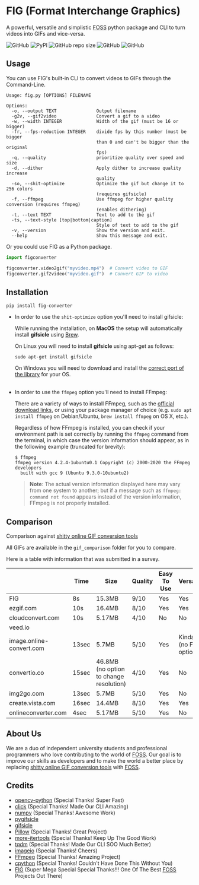 # FIG (Format Interchange Graphics)
A powerful, versatile and simplistic [FOSS](https://en.wikipedia.org/wiki/Free_and_open-source_software) python package and CLI to turn videos into GIFs and vice-versa.

![GitHub](https://img.shields.io/github/license/dropletOrg/FIG)
![PyPI](https://img.shields.io/pypi/v/fig-converter)
![GitHub repo size](https://img.shields.io/github/repo-size/dropletOrg/FIG)
![GitHub](https://img.shields.io/badge/-WORKING_2019!!!-97CA00?logo=Checkmarx&logoColor=white)
![GitHub](https://img.shields.io/badge/-NOT_CLICKBAIT!!!-cc3300?logo=radar&logoColor=white)

## Usage
You can use FIG's built-in CLI to convert videos to GIFs through the Command-Line.

```
Usage: fig.py [OPTIONS] FILENAME                                              
                                                                              
Options:                                                                      
  -o, --output TEXT               Output filename                             
  -g2v, --gif2video               Convert a gif to a video                    
  -w, --width INTEGER             Width of the gif (must be 16 or bigger)     
  -fr, --fps-reduction INTEGER    divide fps by this number (must be bigger   
                                  than 0 and can't be bigger than the original
                                  fps)                                        
  -q, --quality                   prioritize quality over speed and size      
  -d, --dither                    Apply dither to increase quality increase   
                                  quality                                     
  -so, --shit-optimize            Optimize the gif but change it to 256 colors
                                  (requires gifsicle)                         
  -f, --ffmpeg                    Use ffmpeg for higher quality conversion (requires ffmpeg) 
                                  (enables dithering)                         
  -t, --text TEXT                 Text to add to the gif                      
  -ts, --text-style [top|bottom|caption]                                      
                                  Style of text to add to the gif
  -v, --version                   Show the version and exit.
  --help                          Show this message and exit.
```
Or you could use FIG as a Python package.

```python
import figconverter

figconverter.video2gif("myvideo.mp4")  # Convert video to GIF
figconverter.gif2video("myvideo.gif")  # Convert GIF to video
```

## Installation
```shell
pip install fig-converter
```
 - In order to use the ``shit-optimize`` option you'll need to install gifsicle:

    While running the installation, on **MacOS** the setup will automatically install **gifsicle** using [Brew](https://brew.sh/).
    
    On Linux you will need to install **gifsicle** using apt-get as follows:
    ```shell
    sudo apt-get install gifsicle
    ```
    On Windows you will need to download and install the [correct port of the library](https://eternallybored.org/misc/gifsicle/) for your OS.
    <br><br>
 - In order to use the ``ffmpeg`` option you'll need to install FFmpeg:
    
    There are a variety of ways to install FFmpeg, such as the [official download links](https://ffmpeg.org/download.html), or using your package manager of choice (e.g. `sudo apt install ffmpeg` on Debian/Ubuntu, `brew install ffmpeg` on OS X, etc.).

    Regardless of how FFmpeg is installed, you can check if your environment path is set correctly by running the `ffmpeg` command from the terminal, in which case the version information should appear, as in the following example (truncated for brevity):
    
    ```
    $ ffmpeg
    ffmpeg version 4.2.4-1ubuntu0.1 Copyright (c) 2000-2020 the FFmpeg developers
      built with gcc 9 (Ubuntu 9.3.0-10ubuntu2)
    ```
    
    > **Note**: The actual version information displayed here may vary from one system to another; but if a message such as `ffmpeg: command not found` appears instead of the version information, FFmpeg is not properly installed.
 
## Comparison
Comparison against [shitty online GIF conversion tools](https://www.onlineconverter.com/)

All GIFs are available in the ``gif_comparison`` folder for you to compare.

Here is a table with information that was submitted in a survey.

|                          | Time  | Size                                     | Quality | Easy To Use | Versatile             | Ads | Worked |
|--------------------------|-------|------------------------------------------|---------|-------------|-----------------------|-----|--------|
| FIG                      | 8s    | 15.3MB                                   | 9/10    | Yes         | Yes                   | 0   | Yes    |
| ezgif.com                | 10s   | 16.4MB                                   | 8/10    | Yes         | Yes                   | 4   | Yes    |
| cloudconvert.com         | 10s   | 5.17MB                                   | 4/10    | No          | No                    | 0   | Yes    |
| veed.io                  |       |                                          |         |             |                       | 0   | No     |
| image.online-convert.com | 13sec | 5.7MB                                    | 5/10    | Yes         | Kinda (no FPS option) | 3   | Yes    |
| convertio.co             | 15sec | 46.8MB  (no option to change resolution) | 4/10    | Yes         | No                    | 2   | Yes    |
| img2go.com               | 13sec | 5.7MB                                    | 5/10    | Yes         | No                    | 2   | Yes    |
| create.vista.com         | 16sec | 14.4MB                                   | 8/10    | Yes         | Yes                   | 0   | Yes    |
| onlineconverter.com      | 4sec  | 5.17MB                                   | 5/10    | Yes         | No                    | 3   | Yes    |


## About Us
We are a duo of independent university students and professional programmers who love contributing to the world of [FOSS](https://en.wikipedia.org/wiki/Free_and_open-source_software). 
Our goal is to improve our skills as developers and to make the world a better place by replacing [shitty online GIF conversion tools](https://www.onlineconverter.com/) with [FOSS](https://en.wikipedia.org/wiki/Free_and_open-source_software).

## Credits
- [opencv-python](https://github.com/opencv/opencv-python) (Special Thanks! Super Fast)
- [click](https://github.com/pallets/click) (Special Thanks! Made Our CLI Amazing)
- [numpy](https://github.com/numpy/numpy) (Special Thanks! Awesome Work)
- [pygifsicle](https://github.com/LucaCappelletti94/pygifsicle)
- [gifsicle](https://github.com/kohler/gifsicle)
- [Pillow](https://github.com/python-pillow/Pillow) (Special Thanks! Great Project)
- [more-itertools](https://github.com/more-itertools/more-itertools) (Special Thanks! Keep Up The Good Work)
- [tqdm](https://github.com/tqdm/tqdm) (Special Thanks! Made Our CLI SOO Much Better)
- [imageio](https://github.com/imageio/imageio) (Special Thanks! Cheers)
- [FFmpeg](https://github.com/FFmpeg/FFmpeg) (Special Thanks! Amazing Project)
- [cpython](https://github.com/python/cpython) (Special Thanks! Couldn't Have Done This Without You)
- [FIG](https://github.com/dropletOrg/FIG) (Super Mega Special Special Thanks!!! One Of The Best [FOSS](https://en.wikipedia.org/wiki/Free_and_open-source_software) Projects Out There)
